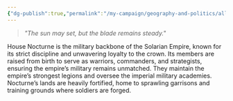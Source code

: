 ```yaml
---
{"dg-publish":true,"permalink":"/my-campaign/geography-and-politics/alluvterre/the-solarian-empire/noble-houses/house-nocturne/"}
---
```


> _"The sun may set, but the blade remains steady."_

House Nocturne is the military backbone of the Solarian Empire, known for its strict discipline and unwavering loyalty to the crown. Its members are raised from birth to serve as warriors, commanders, and strategists, ensuring the empire’s military remains unmatched. They maintain the empire’s strongest legions and oversee the imperial military academies. Nocturne’s lands are heavily fortified, home to sprawling garrisons and training grounds where soldiers are forged.